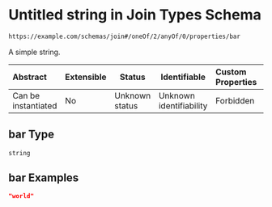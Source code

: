 # Untitled string in Join Types Schema

```txt
https://example.com/schemas/join#/oneOf/2/anyOf/0/properties/bar
```

A simple string.


| Abstract            | Extensible | Status         | Identifiable            | Custom Properties | Additional Properties | Access Restrictions | Defined In                                                                         |
| :------------------ | ---------- | -------------- | ----------------------- | :---------------- | --------------------- | ------------------- | ---------------------------------------------------------------------------------- |
| Can be instantiated | No         | Unknown status | Unknown identifiability | Forbidden         | Allowed               | none                | [join.schema.json\*](../generated-schemas/join.schema.json "open original schema") |

## bar Type

`string`

## bar Examples

```json
"world"
```
